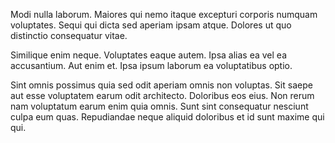 Modi nulla laborum. Maiores qui nemo itaque excepturi corporis numquam voluptates. Sequi qui dicta sed aperiam ipsam atque. Dolores ut quo distinctio consequatur vitae.
 Similique enim neque. Voluptates eaque autem. Ipsa alias ea vel ea accusantium. Aut enim et. Ipsa ipsum laborum ea voluptatibus optio.
 Sint omnis possimus quia sed odit aperiam omnis non voluptas. Sit saepe aut esse voluptatem earum odit architecto. Doloribus eos eius. Non rerum nam voluptatum earum enim quia omnis. Sunt sint consequatur nesciunt culpa eum quas. Repudiandae neque aliquid doloribus et id sunt maxime qui qui.